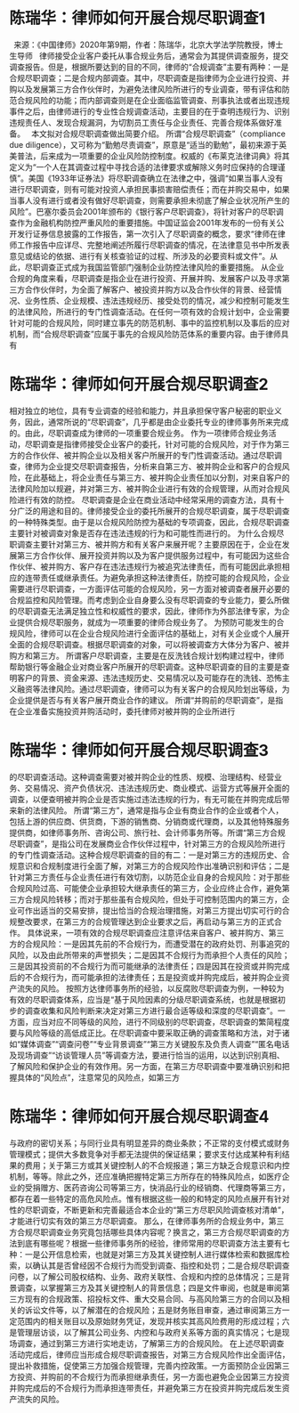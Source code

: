 # 陈瑞华：律师如何开展合规尽职调查1

 
来源：《中国律师》2020年第9期，作者：陈瑞华，北京大学法学院教授，博士生导师
 
律师接受企业客户委托从事合规业务后，通常会为其提供调查服务，提交调查报告。但是，根据所要达到的目的不同，律师的“合规调查”主要有两种：一是合规尽职调查；二是合规内部调查。其中，尽职调查是指律师为企业进行投资、并购以及发展第三方合作伙伴时，为避免法律风险所进行的专业调查，带有评估和防范合规风险的功能；而内部调查则是在企业面临监管调查、刑事执法或者出现违规事件之后，由律师进行的专业性合规调查活动，主要目的在于查明违规行为、识别违规责任人、发现合规漏洞，为切割员工责任与企业责任、完善合规体系做好准备。
 
本文拟对合规尽职调查做出简要介绍。
所谓“合规尽职调查”（compliance due diligence），又可称为“勤勉尽责调查”，原意是“适当的勤勉”，最初来源于英美普法，后来成为一项重要的企业风险防控制度。权威的《布莱克法律词典》将其定义为“一个人在其调查过程中寻找合适的法律要求或解除义务时应保持的合理谨慎”。美国《1933年证券法》将尽职调查确立在法律之中，强调“如果当事人没有进行尽职调查，则有可能对投资人承担民事损害赔偿责任；而在并购交易中，如果当事人没有进行或者没有做好尽职调查，则需要承担未彻底了解企业状况所产生的风险”。巴塞尔委员会2001年颁布的《银行客户尽职调查》，将针对客户的尽职调查作为金融机构防控严重风险的重要措施。中国证监会2001年发布的一份有关公开发行证券信息披露的工作报告，第一次引入了尽职调查的概念，要求“律师在律师工作报告中应详尽、完整地阐述所履行尽职调查的情况，在法律意见书中所发表意见或结论的依据、进行有关核查验证的过程、所涉及的必要资料或文件”。从此，尽职调查正式成为我国监管部门强制企业防控法律风险的重要措施。
从企业合规的角度来看，尽职调查是指企业在进行投资、开展并购、发展客户以及寻求第三方合作伙伴时，为全面了解客户、被投资并购方以及合作伙伴的背景、经营情况、业务性质、企业规模、违法违规经历、接受处罚的情况，减少和控制可能发生的法律风险，所进行的专门性调查活动。在任何一项有效的合规计划中，企业需要针对可能的合规风险，同时建立事先的防范机制、事中的监控机制以及事后的应对机制，而“合规尽职调查”应属于事先的合规风险防范体系的重要内容。由于律师具有

# 陈瑞华：律师如何开展合规尽职调查2

相对独立的地位，具有专业调查的经验和能力，并且承担保守客户秘密的职业义务，因此，通常所说的“尽职调查”，几乎都是由企业委托专业的律师事务所来完成的。由此，尽职调查成为律师的一项重要合规业务。
作为一项律师合规业务活动，尽职调查是指律师接受企业客户的委托，针对可能的合规风险，对于作为第三方的合作伙伴、被并购企业以及相关客户所展开的专门性调查活动。通过尽职调查，律师为企业提交尽职调查报告，分析来自第三方、被并购企业和客户的合规风险，在此基础上，将企业责任与第三方、被并购企业责任加以分割，对来自客户的法律风险加以规避，并对第三方、被并购企业进行有效的合规管理，从而对合规风险进行有效的防控。
尽职调查是企业在商业活动中经常采用的调查方法，具有十分广泛的用途和目的。律师接受企业的委托所展开的合规尽职调查，属于尽职调查的一种特殊类型。由于是以合规风险防控为基础的专项调查，因此，合规尽职调查主要针对被调查对象是否存在违法违规的行为和可能性而进行的。
为什么合规尽职调查主要针对第三方、被并购方和有关客户来展开呢？主要原因在于，企业在发展第三方合作伙伴、展开投资并购以及为客户提供服务过程中，有可能因为这些合作伙伴、被并购方、客户存在违法违规行为被追究法律责任，而有可能因此承担相应的连带责任或继承责任。为避免承担这种法律责任，防控可能的合规风险，企业需要进行尽职调查，一方面评估可能的合规风险，另一方面对被调查者展开必要的合规监控和风险管理。而考虑到企业自身要么没有尽职调查的专业能力，要么所做的尽职调查无法满足独立性和权威性的要求，因此，律师作为外部法律专家，为企业提供合规尽职服务，就成为一项重要的律师合规业务了。
为预防可能发生的合规风险，律师可以在企业合规风险进行全面评估的基础上，对有关企业或个人展开全面的合规尽职调查。根据尽职调查的对象，可以将被调查方大体分为客户、被并购方和第三方。
所谓客户尽职调查，主要是在反洗钱合规计划构建过程中，律师帮助银行等金融企业对商业客户所展开的尽职调查。这种尽职调查的目的主要是查明客户的背景、资金来源、违法违规历史、交易情况以及可能存在的洗钱、恐怖主义融资等法律风险。通过尽职调查，律师可以为有关客户的合规风险划出等级，为企业提供是否与有关客户展开商业合作的建议。
所谓“并购前的尽职调查”，是指在企业准备实施投资并购活动时，委托律师对被并购的企业所进行

# 陈瑞华：律师如何开展合规尽职调查3

的尽职调查活动。这种调查需要对被并购企业的性质、规模、治理结构、经营业务、交易情况、资产负债状况、违法违规历史、商业模式、运营方式等展开全面的调查，以便查明被并购企业是否实施过违法违规的行为，有无可能在并购完成后带来新的法律风险。
所谓“第三方”，通常是指与企业有商业合作的企业或者个人，包括上游的供应商、供货商，下游的销售商、分销商或代理商，以及其他特殊服务提供商，如律师事务所、咨询公司、旅行社、会计师事务所等。所谓“第三方合规尽职调查”，是指公司在发展商业合作伙伴过程中，针对第三方的合规风险所进行的专门性调查活动。这种合规尽职调查的目的有二：一是对第三方的违规历史、合规意识和合规制度进行全面了解，对第三方的合规风险作出准确识别和评估；二是针对第三方责任与企业责任进行有效切割，以防范企业自身的合规风险：对于那些合规风险过高、可能使企业承担较大继承责任的第三方，企业应终止合作，避免第三方合规风险转移；而对于那些虽有合规风险，但处于可控制范围内的第三方，企业可作出适当的交易安排，提出恰当的合规治理措施，对第三方提出切实可行的合规整改要求，在第三方的合规管理达到企业要求之后，再启动与第三方的正式合作。
具体说来，一项有效的合规尽职调查应注意评估来自客户、被并购方、第三方的合规风险：一是因其先前的不合规行为，而遭受潜在的政府处罚、刑事追究的风险，以及由此所带来的声誉损失；二是因其不合规行为而承担个人责任的风险；三是因其投资前的不合规行为而可能继承的法律责任；四是因其在投资或并购完成后的不合规行为，而可能承担的法律责任；五是投资或并购完成后，被并购企业资产流失的风险。
按照方达律师事务所的经验，以反腐败尽职调查为例，一种较为有效的尽职调查体系，应当是“基于风险因素的分级尽职调查系统，也就是根据初步的调查收集和风险判断来决定对第三方进行最合适等级和深度的尽职调查”。一方面，应当对应不同等级的风险，进行不同级别的尽职调查，尽职调查的繁简程度要与风险等级的高低成正比。在尽职调查中要采取正确的调查策略和方法，对于诸如“媒体调查”“调查问卷”“专业背景调查”“第三方关键股东及负责人调查”“匿名电话及现场调查”“访谈管理人员”等调查方法，要进行恰当的运用，以达到识别真相、了解风险和保护企业的有效作用。另一方面，在第三方尽职调查中要准确识别和把握具体的“风险点”，注意常见的风险点，如第三方

# 陈瑞华：律师如何开展合规尽职调查4

与政府的密切关系；与同行业具有明显差异的商业条款；不正常的支付模式或财务管理模式；提供大多数竞争对手都无法提供的保证结果；要求支付达成某种有利结果的费用；关于第三方或其关键控制人的不合规报道；第三方缺乏合规意识和内控机制，等等。除此之外，还应准确把握特定第三方所存在的特殊风险点，如医疗企业的受捐赠方、医药咨询公司等第三方，快消品行业的经销商、代理商等第三方，都存在着一些特定的高危风险点。惟有根据这些一般的和特定的风险点展开有针对性的尽职调查，不断更新和完善最适合本企业的“第三方尽职风险调查核对清单”，才能进行切实有效的第三方尽职调查。
那么，在律师事务所的合规业务中，第三方合规尽职调查业务究竟包括哪些具体内容呢？换言之，第三方合规尽职调查的方法到底有哪些呢？根据一些律师事务所的经验，律师常用的尽职调查方法主要有七种：一是公开信息检索，也就是对第三方及其关键控制人进行媒体检索和数据库检索，以确认其是否曾经因不合规行为而受到调查、指控和处罚；二是合规尽职调查问卷，以了解公司股权结构、业务、政府关联性、合规和内控的总体情况；三是背景调查，以掌握第三方及其关键控制人的背景信息；四是文件审阅，也就是审阅第三方现有的合规政策、招投标文件、重大交易合同、与高风险第三方的合同以及相关的诉讼文件等，以了解潜在的合规风险；五是财务账目审查，通过审阅第三方一定范围内的相关账目以及原始财务凭证，发现并核实其高风险费用的形成过程；六是管理层访谈，以了解其公司业务、内控和与政府关系等方面的真实情况；七是现场调查，通过到第三方进行实地走访，了解第三方的合规风险。
在上述尽职调查活动完成后，律师应当形成合规尽职调查报告，对第三方合规风险作出全面评估，提出补救措施，促使第三方加强合规管理，完善内控政策。一方面预防企业因第三方投资、并购前的不合规行为而承担继承责任，另一方面也避免企业因第三方投资并购完成后的不合规行为而承担连带责任，并避免第三方在投资并购完成后发生资产流失的风险。
 


